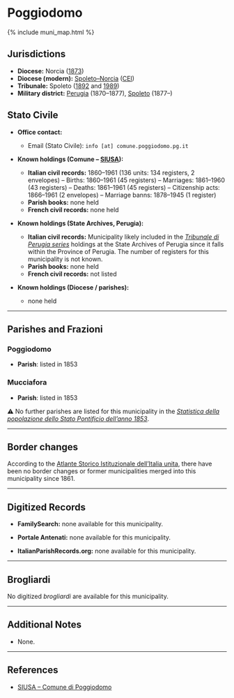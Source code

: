 # Poggiodomo

{% include muni_map.html %}

## Jurisdictions

* **Diocese:** Norcia ([1873](https://www.google.it/books/edition/Il_libro_de_comuni_del_Regno_d_Italia_co/WF9mfeJJcDEC?gbpv=1))
* **Diocese (modern):** [Spoleto–Norcia](../dio/spoleto.md) ([CEI](https://www.chiesacattolica.it/annuario-cei/ricerca-parrocchie/))
* **Tribunale:** Spoleto ([1892](https://www.google.it/books/edition/Bollettino_ufficiale_del_Ministero_di_gr/kRXd4t5fK-0C?hl=en&gbpv=1&pg=PA457&printsec=frontcover) and [1989](https://www.google.it/books/edition/Gazzetta_ufficiale_della_Repubblica_ital/-Z6nogg-qMQC?hl=en&gbpv=1&pg=RA8-PA38&printsec=frontcover))
* **Military district:** [Perugia](../mil/perugia.md) (1870–1877), [Spoleto](../mil/spoleto.md) (1877–)

## Stato Civile

* **Office contact:**

  * Email (Stato Civile): `info [at] comune.poggiodomo.pg.it`

* **Known holdings (Comune – [SIUSA](https://siusa-archivi.cultura.gov.it/cgi-bin/siusa/pagina.pl?TipoPag=comparc&Chiave=321184)):**

  * **Italian civil records:** 1860–1961 (136 units: 134 registers, 2 envelopes)
    – Births: 1860–1961 (45 registers)
    – Marriages: 1861–1960 (43 registers)
    – Deaths: 1861–1961 (45 registers)
    – Citizenship acts: 1866–1961 (2 envelopes)
    – Marriage banns: 1878–1945 (1 register)
  * **Parish books:** none held
  * **French civil records:** none held

* **Known holdings (State Archives, Perugia):**  

  * **Italian civil records:** Municipality likely included in the *[Tribunale di Perugia series](http://dati.san.beniculturali.it/SAN/complarc_IT-AS-PG_san.cat.complArch.96907)* holdings at the State Archives of Perugia since it falls within the Province of Perugia. The number of registers for this municipality is not known.
  * **Parish books:** none held
  * **French civil records:** not listed

* **Known holdings (Diocese / parishes):**

  * none held

---

## Parishes and Frazioni

### Poggiodomo

* **Parish**: listed in 1853

### Mucciafora

* **Parish**: listed in 1853

⚠️ No further parishes are listed for this municipality in the *[Statistica della popolazione dello Stato Pontificio dell’anno 1853](https://www.google.it/books/edition/Statistics_della_popolazione_dello_Stato/v6dCAQAAMAAJ)*.

---

## Border changes

According to the [Atlante Storico Istituzionale dell’Italia unita](http://dati.san.beniculturali.it/asi/local/), there have been no border changes or former municipalities merged into this municipality since 1861.

---

## Digitized Records

* **FamilySearch:** none available for this municipality.

* **Portale Antenati:** none available for this municipality.

* **ItalianParishRecords.org:** none available for this municipality.

---

## Brogliardi

No digitized *brogliardi* are available for this municipality.

---

## Additional Notes

* None.

---

## References

* [SIUSA – Comune di Poggiodomo](https://siusa-archivi.cultura.gov.it/cgi-bin/siusa/pagina.pl?TipoPag=comparc&Chiave=321184)
